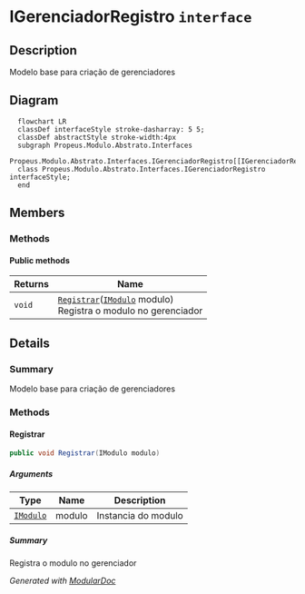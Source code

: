 # IGerenciadorRegistro `interface`

## Description
Modelo base para criação de gerenciadores

## Diagram
```mermaid
  flowchart LR
  classDef interfaceStyle stroke-dasharray: 5 5;
  classDef abstractStyle stroke-width:4px
  subgraph Propeus.Modulo.Abstrato.Interfaces
  Propeus.Modulo.Abstrato.Interfaces.IGerenciadorRegistro[[IGerenciadorRegistro]]
  class Propeus.Modulo.Abstrato.Interfaces.IGerenciadorRegistro interfaceStyle;
  end
```

## Members
### Methods
#### Public  methods
| Returns | Name |
| --- | --- |
| `void` | [`Registrar`](#registrar)([`IModulo`](./IModulo.md) modulo)<br>Registra o modulo no gerenciador |

## Details
### Summary
Modelo base para criação de gerenciadores

### Methods
#### Registrar
```csharp
public void Registrar(IModulo modulo)
```
##### Arguments
| Type | Name | Description |
| --- | --- | --- |
| [`IModulo`](./IModulo.md) | modulo | Instancia do modulo |

##### Summary
Registra o modulo no gerenciador

*Generated with* [*ModularDoc*](https://github.com/hailstorm75/ModularDoc)
